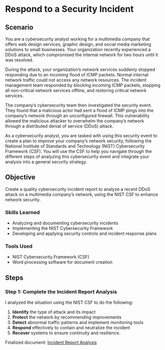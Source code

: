# Respond to a Security Incident

## Scenario

You are a cybersecurity analyst working for a multimedia company that offers web design services, graphic design, and social media marketing solutions to small businesses. Your organization recently experienced a DDoS attack, which compromised the internal network for two hours until it was resolved.

During the attack, your organization’s network services suddenly stopped responding due to an incoming flood of ICMP packets. Normal internal network traffic could not access any network resources. The incident management team responded by blocking incoming ICMP packets, stopping all non-critical network services offline, and restoring critical network services. 

The company’s cybersecurity team then investigated the security event. They found that a malicious actor had sent a flood of ICMP pings into the company’s network through an unconfigured firewall. This vulnerability allowed the malicious attacker to overwhelm the company’s network through a distributed denial of service (DDoS) attack. 

<!-- To address this security event, the network security team implemented: 

- A new firewall rule to limit the rate of incoming ICMP packets

- Source IP address verification on the firewall to check for spoofed IP addresses on incoming ICMP packets

- Network monitoring software to detect abnormal traffic patterns

- An IDS/IPS system to filter out some ICMP traffic based on suspicious characteristics -->

As a cybersecurity analyst, you are tasked with using this security event to create a plan to improve your company’s network security, following the National Institute of Standards and Technology (NIST) Cybersecurity Framework (CSF). You will use the CSF to help you navigate through the different steps of analyzing this cybersecurity event and integrate your analysis into a general security strategy.

## Objective

Create a quality cybersecurity incident report to analyze a recent DDoS attack on a multimedia company’s network, using the NIST CSF to enhance network security.

### Skills Learned

- Analyzing and documenting cybersecurity incidents
- Implementing the NIST Cybersecurity Framework
- Developing and applying security controls and incident response plans

### Tools Used

- NIST Cybersecurity Framework (CSF)
- Word processing software for document creation

## Steps

### Step 1: Complete the Incident Report Analysis

I analyzed the situation using the NIST CSF to do the following:

1. **Identify** the type of attack and its impact
2. **Protect** the network by recommending improvements
3. **Detect** abnormal traffic patterns and implement monitoring tools
4. **Respond** effectively to contain and neutralize the incident
5. **Recover** systems to ensure continuity and resilience.

Finalized document:
[Incident Report Analysis](https://docs.google.com/viewer?url=https://github.com/user-attachments/files/16301772/Incident.Report.Analysis.pdf)

